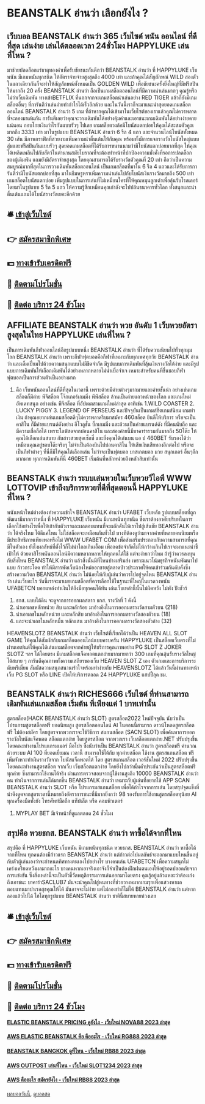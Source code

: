 # BEANSTALK อ่านว่า เลือกยังไง ?
## เว็บบอล BEANSTALK อ่านว่า 365 เว็บไซต์ พนัน ออนไลน์ ที่ดีที่สุด เล่นง่าย เล่นได้ตลอดเวลา 24ชั่วโมง HAPPYLUKE เล่นที่ไหน ?
มาช่วยปลดล็อกแร่ธาตุทองคำเพื่อรับชัยชนะกันดีกว่า BEANSTALK อ่านว่า ที่ HAPPYLUKE เว็บพนัน มีเกมพนันทุกชนิด ให้อัตราจ่ายจ่ายสูงสุดถึง 4000 เท่า และถ้าคุณได้สัญลักษณ์ WILD สองตัวในแถวเดียวกันก็จะทำให้สัญลักษณ์ทั้งหมดเป็น GOLDEN WILD เพื่อชัยชนะครั้งยิ่งใหญ่ที่มีฟรีสปินให้มากถึง 20 ครั้ง BEANSTALK อ่านว่า ถือเป็นเกมสล็อตออนไลน์ที่มีความน่าเล่นมากๆ
คุณรู้หรือไม่ว่าเว็บเดิมพัน ทางเข้าBETFLIX ที่นอกจากจะเกมสล็อตน่าเล่นอย่าง RED TIGER แล้วก็ยังมีเกมสล็อตอื่นๆ ที่การันตีว่าเล่นง่ายทำกำไรได้เร็วอีกด้วย และในวันนี้เราก็จะมาแนะนำสุดยอดเกมสล็อตออนไลน์ BEANSTALK อ่านว่า 5 เกม ที่ถ้าหากคุณได้เข้ามาในเว็บไซต์ของเราแล้วคุณไม่ควรพลาดที่จะลองมาเล่นกัน การันตีเลยว่าคุณจะวางเดิมพันได้อย่างคุ้มค่าและเอาชนะเกมเดิมพันได้อย่างง่ายดายแน่นอน กอบโกยเงินกำไรกันแบบรัวๆ ไปเลย
เกมสล็อตวงล้อมีโบนัสแตกบ่อยให้คุณได้สะสมตัวคูณมากถึง 3333 เท่า มาในรูปแบบ BEANSTALK อ่านว่า 6 รีล 4 แถว และจำนวนไลน์โบนัสทั้งหมด 30 เส้น มีภาพกราฟิกที่สวยงามเพิ่มความน่าตื่นเต้นให้กับคุณ พร้อมทั้งมีการแจกรางวัลโบนัสใหญ่แบบสุ่มและฟรีสปินกันแบบรัวๆ
สุดยอดเกมสล็อตที่ได้รับการขนานนามว่ามีโบนัสแตกบ่อยมากที่สุด ให้คุณได้เพลิดเพลินไปกับสัตว์ในตำนานสมัยโบราณที่จะต้องทำหน้าที่ปกป้องความมั่งคั่งที่รอการปลดล็อกของผู้เดิมพัน แถมยังมีอัตราจ่ายสูงสุด โดยคุณสามารถได้รับรางวัลตัวคูณที่ 20 เท่า ถือว่าเป็นความสมบูรณ์มากที่สุดในการวางเดิมพันสล็อตออนไลน์
เป็นเกมสล็อตที่มาใน 6 รีล 4 แถวและได้รับการการันตีว่ามีโบนัสแตกบ่อยที่สุด มาในธีมหรูหราเพิ่มความน่าเล่นไปกับโบนัสเงินรางวัลมากถึง 500 เท่า
เกมสล็อตโบนัสแตกบ่อย เพิ่มรูปแบบในการเล่นที่ไม่เหมือนใครที่ให้คุณหมุนลูกเต๋าเพื่อลุ้นรับโรลเลอร์ โดยมาในรูปแบบ 5 รีล 5 แถว ให้ความรู้สึกเหมือนคุณกำลังจะไปปล้นธนาคารทั่วโลก ทั้งสนุกและน่าตื่นเต้นแถมได้โบนัสรางวัลเยอะอีกด้วย

## 🛎 [เข้าสู่เว็บไซต์](https://bit.ly/3SdLNi2)
## 👉 [สมัครสมาชิกพิเศษ](https://bit.ly/3SdLNi2)
## 💵 [ทางเข้ารับเครดิตฟรี](https://bit.ly/3dyRKHj)
## 👑 [ติดตามโปรโมชั่น](https://bit.ly/3dyRKHj)
## 📱 [ติดต่อ บริการ 24 ชัวโมง](https://bit.ly/3dyRKHj)

## AFFILIATE BEANSTALK อ่านว่า หวย อันดับ 1 เว็บหวยอัตราสูงสุดในไทย HAPPYLUKE เล่นที่ไหน ?
เป็นการเดิมพันกีฬาออนไลน์อีกรูปแบบหนึ่ง BEANSTALK อ่านว่า ที่ได้รับความนิยมไปทั่วทุกมุมโลก BEANSTALK อ่านว่า เพราะกีฬาฟุตบอลคือกีฬาที่เหมาะกับทุกเพศทุกวัย BEANSTALK อ่านว่า และเต็มเปี่ยมไปด้วยความสนุกแบบไม่มีขีดจำกัด มีรูปแบบการเดิมพันที่ลุ้นเงินรางวัลได้ง่าย และมีรูปแบบการเดิมพันให้เลือกเดิมพันได้อย่างหลากหลายไม่น่าเบื่อจำเจ เหมาะสำหรับคนที่ชื่นชอบกีฬาฟุตบอลเป็นการส่วนตัวเป็นอย่างมาก
1. คือ เว็บพนันออนไลน์ที่ดีที่สุดในเวลานี้ เพราะด้วยมีค่ายต่างๆมากมายและค่ายชั้นนำ อย่างเช่นเกมสล็อตก็มีค่าย พีจีสล็อต โจ๊กเกอร์เกมมิ่ง พีพีสล็อต ล้วนเป็นค่ายแถวหน้าของโลก และเกมใหม่อัพเดทสนุก อย่างเช่น พีจีสล็อต ที่อัปเดตสามเกมใหม่ล่าสุด อาทิเช่น 1.WILD COASTER 2. LUCKY PIGGY 3. LEGEND OF PERSEUS และปัจจุบันเป็นเกมส์ฮิตเกมส์นิยม เกมทำเงิน ถ้าคุณอยากเล่นเกมสล็อตดีๆไม่ควรพลาดรีบมาสมัคร 460สล็อต ยินดีให้บริการ หรือจะเป็นคาสิโน ก็มีค่ายแบรนด์ดังอย่าง อีโวลูชั่น บิ๊กเกมมิ่ง และล้วนเป็นค่ายแบรนด์ดัง ที่มีคนนับถือ และมีความเชื่อถือได้ เพราะไลฟ์สดจากบ่อนคาสิโน และสองค่ายนี้มีบาคาร่ารวมกันมากถึง 50โต๊ะ ให้คุณได้เลือกเล่นสบาย กับสาวสวยสุดเซ็กซี่ และยิ่งคุณได้เล่นบน แอ ป 460BET รับรองได้ว่าเหมือนคุณอยู่ขอบโต๊ะจริงๆ ไม่จำเป็นต้องบินไปบ่อนคาสิโน ให้เสียเงินเสียทองอีกต่อไป หรือจะเป็นกีฬาต่างๆ ที่นี่ก็มีให้คุณได้เลือกเล่น ไม่ว่าจะเป็นฟุตบอล บาสเกตบอล มวย สนุกเกอร์ อื่นๆอีกมากมาย ทุกการเดิมพันที่นี่ 460BET เริ่มต้นที่หลักหน่วยถึงหลักสิบเท่านั้น

## BEANSTALK อ่านว่า ระบบเล่นหวยในเว็บหวยวีไอพี WWW LOTTOVIP เข้าถึงบริการหวยที่ดีที่สุดตอนนี้ HAPPYLUKE ที่ไหน ?
พนันหน้าใหม่ต่างต้องทำความเข้าใจ BEANSTALK อ่านว่า UFABET เว็บหลัก รูปแบบสล็อตที่ถูกพัฒนามีมากกว่าหนึ่ง ที่ HAPPYLUKE เว็บพนัน มีเกมพนันทุกชนิด ซึ่งเราต้องอาศัยบริบทในการเลือกใช้อย่างไรเพื่อให้เข้ากับตัวเราและผลตอบแทนที่จะผลักดันให้เราไปสู่เส้นชัย BEANSTALK อ่านว่า ได้จริงไหม ได้ดีแค่ไหน ไม่ใช่สล็อตจะเหมือนกันทั่วไป บางทีต้องดูว่ามาจากค่ายที่หลายคนนิยมหรือมีประสิทธิภาพเพียงพอหรือไม่ WWW UFABET COM เพื่อส่งเสริมประกอบกับความสามารถที่คุณมีในตัวเอง ยังไงผลลัพธ์ที่ตั้งไว้ก็ไม่น่าไกลเกินเอื้อม เพื่อลดข้อจำกัดไม่ให้กว้างเกินไปเราจะมาแนะนำชี้เป้าให้ ด้วยคาสิโรพนันออนไลน์มีความหลากหลายให้ทุกคนได้ใช้ แต่จะง่ายกว่าไหม ถ้ารู้ว่าควรลงทุนกับสิ่งไหน BEANSTALK อ่านว่า แล้วสิ่งนั้นมีที่ไหนบ้างเสริมส่ง เพราะแนวโน้มธุรกิจพนันพัฒนาไปแบบ ก้าวกระโดด ทำให้มีสารพัดเว็บน้องใหม่ออกขายสู่ตลาดป่าวประกาศให้คนเข้าร่วมกันคับคั่งซึ่งสร้างความวิตก BEANSTALK อ่านว่า ไม่น้อยให้กับผู้เล่นว่าควรไปอยู่จุดไหน BEANSTALK อ่านว่า เล่นเว็บอะไร วันนี้เราจะมาเผยเกมสล็อตที่ควรเลือกใช้ในฐานะพี่ใหญ่ในแวดวงพนัน UFABETCN บอกแหล่งทำเงินให้ถึงมือทุกคนได้ทัน เล่นเว็บเหล่านี้นั้นไม่ผิดหวัง ไม่พัง ปังชัวร์
1. ธกส. แบบใต้ดิน จะดูจากการออกผลสลาก ธกส. รางวัลที่ 1 ดังนี้
2. นำเอาเลขหลักหน่วย สิบ และหลักร้อย มาอ้างอิงในการออกผลรางวัลสามตัวบน (218)
3. นำเอาเลขในหลักหน่วย และหลักสิบ มาอ้างอิงในการออกผลรางวัลสองตัวบน (18)
4. และจะนำเลขในหลักหมื่น หลักแสน มาอ้างอิงในการออกผลรางวัลสองตัวล่าง (32)

HEAVENSLOTZ BEANSTALK อ่านว่า เว็บไซต์ที่เรียกได้ว่าเป็น HEAVEN ALL SLOT GAME ให้คุณได้สัมผัสกับเกมสล็อตออนไลน์แบบครบครัน HAPPYLUKE เป็นสล็อตเว็บตรงที่ไม่ผ่านเอเย่นต์ให้คุณได้เล่นเกมสล็อตจากค่ายผู้ให้บริการคุณภาพอย่าง PG SLOT Z JOKER SLOTZ ฯลฯ ได้โดยตรง มีเกมสล็อตแจ็คพอตแตกง่ายมากมายกว่า 300 เกมที่คุณลุ้นรับรางวัลใหญ่ได้สบาย ๆ การันตีคุณภาพทั้งความเสถียรของเว็บ HEAVEN SLOT Z เอง ตัวเกมและการบริการระดับพรีเมี่ยม สัมผัสความสนุกสนานเร้าใจพร้อมทำง่ายกับ HEAVENSLOTZ ได้แล้ววันนี้ผ่านทางหน้าเว็บ PG SLOT หรือ LINE เปิดให้บริการตลอด 24 HAPPYLUKE แฮปปี้ลุค ชม.

## BEANSTALK อ่านว่า RICHES666 เว็บไซต์ ที่ท่านสามารถเดิมพันเล่นเกมสล็อต เริ่มต้น ที่เพียงแค่ 1 บาทเท่านั้น
สูตรสล็อต(HACK BEANSTALK อ่านว่า SLOT) สูตรสล็อต2022 ใหม่ปัจจุบัน นับว่าเป็น โปรแกรมสูตรสล็อตฟรี ยอดนิยมสูง สูตรสล็อตออนไลน์ AI ในตอนนี้สามารถ ดาวน์โหลดสูตรสล็อต ฟรี ไม่ต้องสมัคร โดยสูตรจากพวกเราจะใช้วิธีการ สแกนสล็อต (SACN SLOT) เพื่อค้นหาการออกรางวัลโบนัสแจ็คพอต สล็อตแตกง่าย โดยสูตรสล็อต จากพวกเรา เว็บสล็อตแตกง่าย.NET ปรับปรุงขึ้นโดยคณะทำงานโปรแแกรมเมอร์ มือโปร ซึ่งนับว่าเป็น BEANSTALK อ่านว่า สูตรสล็อตฟรี คำนวณด้วยระบบ AI 100 ที่ยอดเยี่ยมณ เวลานี้ สามารถใช้ได้กับ ทุกค่ายสล็อต ใช้งาน สูตรสแกนสล็อต ฟรี เพิ่มจังหวะทำเงินรางวัลจาก โบนัสแจ็คพอตได้ โดย สูตรสแกนสล็อต เวอร์ชั่นใหม่ 2022 ปรับปรุงขึ้นโดยคณะทำงานสูตรสล็อต จากเว็บ เว็บสล็อตแตกง่าย โดยยิ่งไปกว่านั้นค้ำประกันว่าเป็นสูตรสล็อตฟรี ทุกค่าย ซึ่งสามารถใช้งานได้จริง ผ่านการตรวจสอบจากผู้ใช้งานสูงถึง 10000 BEANSTALK อ่านว่า คน ทำเงินจากการเล่นได้มากขึ้น BEANSTALK อ่านว่า เหมาะกับผู้เล่นที่อยากใช้ APP SCAN BEANSTALK อ่านว่า SLOT หรือ โปรแกรมสแกนสล็อต เพื่อได้กำไรจากการเล่น โดยสรุปจุดแข็งที่น่าดึงดูดจากสูตรเวลานี้หมายถึงอัตราการชนะที่มีมากยิ่งกว่า 98 รองรับการใช้งานสูตรสล็อตทุน้อย AI ทุกเครื่องมือทั้งยัง โทรศัพท์มือถือ แท็ปเล็ต หรือ คอมพิวเตอร์
1. MYPLAY BET มีเจ้าหน้าที่ดูแลตลอด 24 ชั่วโมง

## สรุปคือ หวยธกส. BEANSTALK อ่านว่า หาซื้อได้จากที่ไหน
สรุปคือ ที่ HAPPYLUKE เว็บพนัน มีเกมพนันทุกชนิด หวยธกส. BEANSTALK อ่านว่า หาซื้อได้จากที่ไหน ทุกคนต้องมีก้าวแรก BEANSTALK อ่านว่า แต่ก้าวต่อไปผลลัพธ์จะออกมาแบบไหนขึ้นอยู่กับตัวผู้เล่นเองว่าจะกำหนดทิศทางตนเองไปอย่างไร บางคนเล่น UFABETCN เพื่อความสนุกไม่เคร่งเครียดหวังผลมากอะไร บางคนหากเอาจริงเอาจังก็จำเป็นต้องฝึกฝนตนเองให้อยู่รอดปลอดภัยจากการแข่งขัน ซึ่งสิ่งเหล่านี้จะเป็นตัวชี้วัดพฤติกรรมการเล่นออกมาโดยตรง คุณรู้อยู่แล้วแหละว่าต้องเก่งถึงเอาชนะ บาคาร่าSACLUB7 มันจะนำคุณไปสู่หนทางที่ช่วยวางหมากเกมรุกเพื่อแสวงหาผลตอบแทนมาบำเรอสุขคุณให้ได้ มันอาจจะไม่ง่าย แต่ไม่ลองทำก็ไม่ได้ BEANSTALK อ่านว่า แต่หากลองแล้วไปได้ ไฮโลทุกรูปแบบ BEANSTALK อ่านว่า ชาตินี้สบายหายห่วงเลย

## 🛎 [เข้าสู่เว็บไซต์](https://bit.ly/3SdLNi2)
## 👉 [สมัครสมาชิกพิเศษ](https://bit.ly/3SdLNi2)
## 💵 [ทางเข้ารับเครดิตฟรี](https://bit.ly/3dyRKHj)
## 👑 [ติดตามโปรโมชั่น](https://bit.ly/3dyRKHj)
## 📱 [ติดต่อ บริการ 24 ชัวโมง](https://bit.ly/3dyRKHj)

#### [ELASTIC BEANSTALK PRICING ดูยังไง - เว็บใหม่ NOVA88 2023 ล่าสุด](https://atom.io/themes/elastic%20beanstalk%20pricing%20ดูยังไง%20-%20เว็บใหม่%20nova88%202023%20ล่าสุด)
#### [AWS ELASTIC BEANSTALK คือ คืออะไร - เว็บใหม่ RG888 2023 ล่าสุด](https://atom.io/themes/aws%20elastic%20beanstalk%20คือ%20คืออะไร%20-%20เว็บใหม่%20rg888%202023%20ล่าสุด)
#### [BEANSTALK BANGKOK ดูที่ไหน - เว็บใหม่ RB88 2023 ล่าสุด](https://atom.io/themes/beanstalk%20bangkok%20ดูที่ไหน%20-%20เว็บใหม่%20rb88%202023%20ล่าสุด)
#### [AWS OUTPOST เล่นที่ไหน - เว็บใหม่ SLOT1234 2023 ล่าสุด](https://atom.io/themes/aws%20outpost%20เล่นที่ไหน%20-%20เว็บใหม่%20slot1234%202023%20ล่าสุด)
#### [AWS คืออะไร สมัครยังไง - เว็บใหม่ RB88 2023 ล่าสุด](https://atom.io/themes/aws%20คืออะไร%20สมัครยังไง%20-%20เว็บใหม่%20rb88%202023%20ล่าสุด)

[ผลบอลวันนี้](https://siamsport.tv "ผลบอลวันนี้"), [ดูบอลสด](https://siamsport.tv/ดูบอลสด "ดูบอลสด")